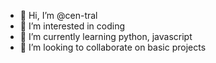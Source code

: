 - 👋 Hi, I’m @cen-tral
- 👀 I’m interested in coding
- 🌱 I’m currently learning python, javascript
- 💞️ I’m looking to collaborate on basic projects


<!---
kieranloveswolf/kieranloveswolf is a ✨ special ✨ repository because its `README.md` (this file) appears on your GitHub profile.
You can click the Preview link to take a look at your changes.
--->
